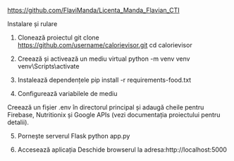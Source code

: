 https://github.com/FlaviManda/Licenta_Manda_Flavian_CTI

Instalare și rulare
1. Clonează proiectul
git clone https://github.com/username/calorievisor.git
cd calorievisor

2. Creează și activează un mediu virtual
python -m venv venv
venv\\Scripts\\activate

3. Instalează dependențele
pip install -r requirements-food.txt

4. Configurează variabilele de mediu

Creează un fișier .env în directorul principal și adaugă cheile pentru Firebase, Nutritionix și Google APIs (vezi documentația proiectului pentru detalii).

5. Pornește serverul Flask
python app.py

6. Accesează aplicația
Deschide browserul la adresa:http://localhost:5000
